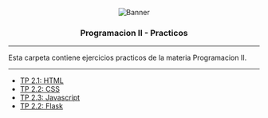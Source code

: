 <p align="center">
 <img src=https://drive.google.com/uc?export=view&id=1W29Qx8teGNDlhLsVnrH7AKJTeH2veISD alt="Banner"></a>
</p>

<h3 align="center">Programacion II - Practicos</h3>

---

Esta carpeta contiene ejercicios practicos de la materia Programacion II.

---

- [TP 2.1: HTML](https://github.com/Mettralla/practicos_programacion_II/tree/main/TP%202.1)
- [TP 2.2: CSS](https://github.com/Mettralla/practicos_programacion_II/tree/main/TP%202.2)
- [TP 2.3: Javascript](https://github.com/Mettralla/practicos_programacion_II/tree/main/TP%202.3)
- [TP 2.2: Flask](https://github.com/Mettralla/practicos_programacion_II/tree/main/TP%203.1)